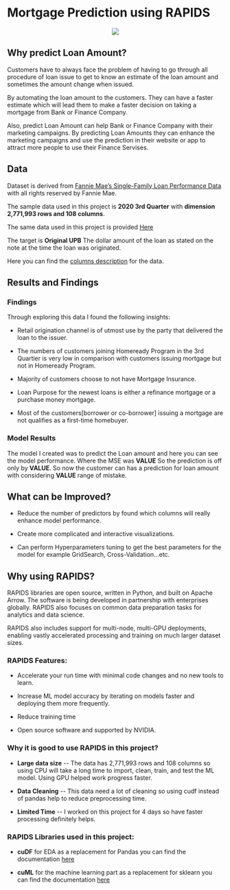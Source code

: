# Mortgage Prediction using RAPIDS

<p align="center">
  <img src="https://wp-krypton.s3.amazonaws.com/wp-content/uploads/sites/3/2019/01/loan-to-value-620x330.jpg">
</p>

## Why predict Loan Amount? 

Customers have to always face the problem of having to go through all procedure of loan issue to get to know an estimate of the loan amount and sometimes the amount change when issued.

By automating the loan amount to the customers. They can have a faster estimate which will lead them to make a faster decision on taking a mortgage from Bank or Finance Company.

Also, predict Loan Amount can help Bank or Finance Company with their marketing campaigns. By predicting Loan Amounts they can enhance the marketing campaigns and use the prediction in their website or app to attract more people to use their Finance Servises.


## Data 

Dataset is derived from [Fannie Mae’s Single-Family Loan Performance Data](https://capitalmarkets.fanniemae.com/credit-risk-transfer/single-family-credit-risk-transfer/fannie-mae-single-family-loan-performance-data) with all rights reserved by Fannie Mae.

The sample data used in this project is **2020 3rd Quarter** with **dimension 2,771,993 rows and 108 columns**. 

The same data used in this project is provided [Here](https://drive.google.com/file/d/1UZbkWL2acJLg9V1SX3793neG0PeXRtNv/view?usp=sharing)

The target is **Original UPB** The dollar amount of the loan as stated on the note at the time the loan was originated.

Here you can find the [columns description](https://loanperformancedata.fanniemae.com/lppub-docs/FNMA_SF_Loan_Performance_Glossary.pdf) for the data.

## Results and Findings

### Findings

Through exploring this data I found the following insights: 

- Retail origination channel is of utmost use by the party that delivered the loan to the issuer. 

- The numbers of customers joining Homeready Program in the 3rd Quartier is very low in comparison with customers issuing mortgage but not in Homeready Program.

- Majority of customers choose to not have Mortgage Insurance.

- Loan Purpose for the newest loans is either a refinance mortgage or a purchase money mortgage.

- Most of the customers[borrower or co-borrower] issuing a mortgage are not qualifies as a first-time homebuyer.

### Model Results

The model I created was to predict the Loan amount and here you can see the model performance. Where the MSE was **VALUE** So the prediction is off only by **VALUE**.
So now the customer can has a prediction for loan amount with considering **VALUE** range of mistake.


## What can be Improved?

- Reduce the number of predictors by found which columns will really enhance model performance.

- Create more complicated and interactive visualizations.

 - Can perform Hyperparameters tuning to get the best parameters for the model for example GridSearch, Cross-Validation...etc.

## Why using RAPIDS?

RAPIDS libraries are open source, written in Python, and built on Apache Arrow. The software is being developed in partnership with enterprises globally. RAPIDS also focuses on common data preparation tasks for analytics and data science. 

RAPIDS also includes support for multi-node, multi-GPU deployments, enabling vastly accelerated processing and training on much larger dataset sizes.

### RAPIDS Features:

- Accelerate your run time with minimal code changes and no new tools to learn.

- Increase ML model accuracy by iterating on models faster and deploying them more frequently.

- Reduce training time

- Open source software and supported by NVIDIA.

### Why it is good to use RAPIDS in this project?

- **Large data size** 
    -- The data has 2,771,993 rows and 108 columns so using CPU will take a long time to import, clean, train, and test the ML model. Using GPU helped work progress faster.

- **Data Cleaning** 
    -- This data need a lot of cleaning so using cudf instead of pandas help to reduce preprocessing time.
- **Limited Time** 
    -- I worked on this project for 4 days so have faster processing definitely helps.
    
### RAPIDS Libraries used in this project:

- **cuDF** for EDA as a replacement for Pandas you can find the documentation [here](https://docs.rapids.ai/api/cudf/nightly/api.html)

- **cuML** for the machine learning part as a replacement for sklearn you can find the documentation [here](https://docs.rapids.ai/api/cuml/stable/api.html)

